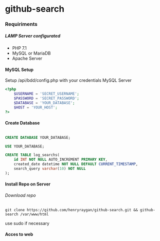 # github-search


### Requiriments 

##### LAMP Server configurated 
- PHP 7.1 
- MySQL or MariaDB 
- Apache Server 

#### MySQL Setup

Setup /api/bdd/config.php with your credentials MySQL Server 

```php
<?php 
    $USERNAME = 'SECRET_USERNAME';
    $PASSWORD = 'SECRET_PASSWORD';
    $DATABASE = 'YOUR_DATABASE';
    $HOST = 'YOUR_HOST';
?>
```

#### Create Database 

```sql

CREATE DATABASE YOUR_DATABASE;

USE YOUR_DATABASE;

CREATE TABLE log_searchs(
	id INT NOT NULL AUTO_INCREMENT PRIMARY KEY,
	created_date datetime NOT NULL DEFAULT CURRENT_TIMESTAMP,
	search_query varchar(10) NOT NULL
);

```

#### Install Repo on Server 

###### Download repo
```
git clone https://github.com/henryraygan/github-search.git && github-search /var/www/html
```
use sudo if necessary

#### Acces to web

[arbitrary case-insensitive reference text]: https://localhost/github-search

